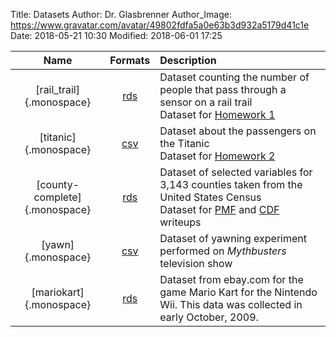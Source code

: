 Title: Datasets
Author: Dr. Glasbrenner
Author_Image: https://www.gravatar.com/avatar/49802fdfa5a0e63b3d932a5179d41c1e
Date: 2018-05-21 10:30
Modified: 2018-06-01 17:25

| Name                          | Formats                    | Description                                                                                                                                               |
| :-----------------------:     | :-----------------:        | :-------------------------------------------------------------------------------------------------------------------------------------------------------- |
| [rail_trail]{.monospace}      | [rds][rail-rds]            | Dataset counting the number of people that pass through a sensor on a rail trail <br> Dataset for [Homework 1]                                            |
| [titanic]{.monospace}         | [csv][titanic-csv]         | Dataset about the passengers on the Titanic <br> Dataset for [Homework 2]                                                                                 |
| [county-complete]{.monospace} | [rds][county-complete-rds] | Dataset of selected variables for 3,143 counties taken from the United States Census <br> Dataset for [PMF] and [CDF] writeups                            |
| [yawn]{.monospace}            | [csv][yawn-csv]            | Dataset of yawning experiment performed on *Mythbusters* television show                                                                                  |
| [mariokart]{.monospace}       | [rds][mariokart-rds]       | Dataset from ebay.com for the game Mario Kart for the Nintendo Wii. This data was collected in early October, 2009.                                       |

[rail-rds]:            /files/datasets/rail_trail.rds
[titanic-csv]:         /files/datasets/titanic_dataset.csv
[county-complete-rds]: /files/datasets/county_complete.rds
[yawn-csv]:            /files/datasets/yawn.csv
[mariokart-rds]:       /files/datasets/mariokart.rds
[Homework 1]:          /assignments/homework-1/
[Homework 2]:          /assignments/homework-2/
[PMF]:                 /materials/representing-distributions-pmf/
[CDF]:                 /materials/representing-distributions-cdf/
